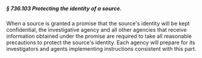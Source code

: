 ##### § 736.103 Protecting the identity of a source. #####

When a source is granted a promise that the source's identity will be kept confidential, the investigative agency and all other agencies that receive information obtained under the promise are required to take all reasonable precautions to protect the source's identity. Each agency will prepare for its investigators and agents implementing instructions consistent with this part.